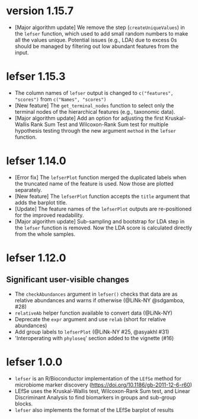 # version 1.15.7 
* [Major algorithm update] We remove the step (`createUniqueValues`) in the 
`lefser` function, which used to add small random numbers to make all the 
values unique. Potential issues (e.g., LDA) due to excess 0s should be managed 
by filtering out low abundant features from the input. 

# lefser 1.15.3

* The column names of `lefser` output is changed to `c("features", "scores")`
from `c("Names", "scores")`
* [New feature] The `get_terminal_nodes` function to select only the terminal
nodes of the hierarchical features (e.g., taxonomic data).
* [Major algorithm update] Add an option for adjusting the first Kruskal-Wallis 
Rank Sum Test and Wilcoxon-Rank Sum test for multiple hypothesis testing 
through the new argument `method` in the `lefser` function.

# lefser 1.14.0

* [Error fix] The `lefserPlot` function merged the duplicated labels when the 
truncated name of the feature is used. Now those are plotted separately.
* [New feature] The `lefserPlot` function accepts the `title` argument that 
adds the barplot title.
* [Update] The feature names of the `lefserPlot` outputs are re-positioned 
for the improved readability.
* [Major algorithm update] Sub-sampling and bootstrap for LDA step in the 
`lefser` function is removed. Now the LDA score is calculated directly from
the whole samples.


# lefser 1.12.0

## Significant user-visible changes

* The `checkAbundances` argument in `lefser()` checks that data are as relative
abundances and warns if otherwise (@LiNk-NY @sdgamboa, #28)
* `relativeAb` helper function available to convert data (@LiNk-NY)
* Deprecate the `expr` argument and use `relab` (short for relative abundances)
* Add group labels to `lefserPlot` (@LiNk-NY #25, @asyakhl #31)
* 'Interoperating with `phyloseq`' section added to the vignette (#16)

# lefser 1.0.0

* `lefser` is an R/Bioconductor implementation of the `LEfSe` method for microbiome marker
discovery (https://doi.org/10.1186/gb-2011-12-6-r60)
* LEfSe uses the Kruskal-Wallis test, Wilcoxon-Rank Sum test, and Linear
Discriminant Analysis to find biomarkers in groups and sub-group blocks.
* `lefser` also implements the format of the LEfSe barplot of results
